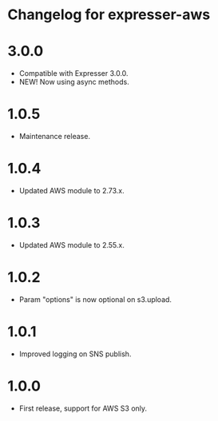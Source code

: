 # Changelog for expresser-aws

3.0.0
=====
* Compatible with Expresser 3.0.0.
* NEW! Now using async methods.

1.0.5
=====
* Maintenance release.

1.0.4
=====
* Updated AWS module to 2.73.x.

1.0.3
=====
* Updated AWS module to 2.55.x.

1.0.2
=====
* Param "options" is now optional on s3.upload.

1.0.1
=====
* Improved logging on SNS publish.

1.0.0
=====
* First release, support for AWS S3 only.
